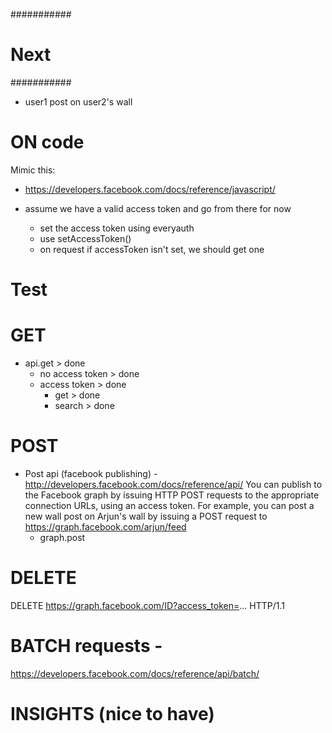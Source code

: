 ########### 
# Next
###########
- user1 post on user2's wall




# ON code
Mimic this:
- https://developers.facebook.com/docs/reference/javascript/

- assume we have a valid access token  and go from there for now
    - set the access token using everyauth
    - use setAccessToken()
    - on request if accessToken isn't set, we should get one

# Test 
# GET
  - api.get > done
    - no access token > done
    - access token > done
      - get > done
      - search  > done

# POST
  - Post api (facebook publishing) - http://developers.facebook.com/docs/reference/api/
    You can publish to the Facebook graph by issuing HTTP POST requests to the appropriate 
    connection URLs, using an access token. For example, you can post a new wall post on 
    Arjun's wall by issuing a POST request to https://graph.facebook.com/arjun/feed
    - graph.post

# DELETE
  DELETE https://graph.facebook.com/ID?access_token=... HTTP/1.1

# BATCH requests -  
  https://developers.facebook.com/docs/reference/api/batch/

# INSIGHTS  (nice to have)

